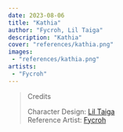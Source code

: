 ```yaml
---
date: 2023-08-06
title: "Kathia"
author: "Fycroh, Lil Taiga"
description: "Kathia"
cover: "references/kathia.png"
images:
 - "references/kathia.png"
artists:
 - "Fycroh"
---
```

>Credits
>
>Character Design: [Lil Taiga](https://twitter.com/liltaiga4)  
>Reference Artist: [Fycroh](https://twitter.com/fycroh)  
